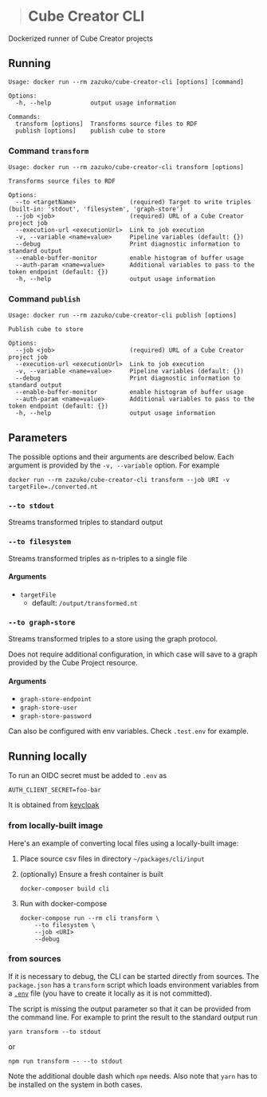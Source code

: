 > # Cube Creator CLI

Dockerized runner of Cube Creator projects

## Running

```
Usage: docker run --rm zazuko/cube-creator-cli [options] [command]

Options:
  -h, --help           output usage information

Commands:
  transform [options]  Transforms source files to RDF
  publish [options]    publish cube to store
```

### Command `transform`

```
Usage: docker run --rm zazuko/cube-creator-cli transform [options]

Transforms source files to RDF

Options:
  --to <targetName>               (required) Target to write triples (built-in: 'stdout', 'filesystem', 'graph-store')
  --job <job>                     (required) URL of a Cube Creator project job
  --execution-url <executionUrl>  Link to job execution
  -v, --variable <name=value>     Pipeline variables (default: {})
  --debug                         Print diagnostic information to standard output
  --enable-buffer-monitor         enable histogram of buffer usage
  --auth-param <name=value>       Additional variables to pass to the token endpoint (default: {})
  -h, --help                      output usage information
```

### Command `publish`

```
Usage: docker run --rm zazuko/cube-creator-cli publish [options]

Publish cube to store

Options:
  --job <job>                     (required) URL of a Cube Creator project job
  --execution-url <executionUrl>  Link to job execution
  -v, --variable <name=value>     Pipeline variables (default: {})
  --debug                         Print diagnostic information to standard output
  --enable-buffer-monitor         enable histogram of buffer usage
  --auth-param <name=value>       Additional variables to pass to the token endpoint (default: {})
  -h, --help                      output usage information
```

## Parameters

The possible options and their arguments are described below. Each argument is
provided by the `-v, --variable` option. For example

```
docker run --rm zazuko/cube-creator-cli transform --job URI -v targetFile=./converted.nt
```

### `--to stdout`

Streams transformed triples to standard output

### `--to filesystem`

Streams transformed triples as n-triples to a single file

#### Arguments

* `targetFile`
  * default: `/output/transformed.nt`

### `--to graph-store`

Streams transformed triples to a store using the graph protocol.

Does not require additional configuration, in which case will save to a graph provided by the Cube Project resource.

#### Arguments

* `graph-store-endpoint`
* `graph-store-user`
* `graph-store-password`

Can also be configured with env variables. Check `.test.env` for example.

## Running locally

To run an OIDC secret must be added to `.env` as

```
AUTH_CLIENT_SECRET=foo-bar
```

It is obtained from [keycloak](https://keycloak.zazukoians.org/admin/master/console/#/realms/zazuko-dev/clients/64f92868-71e3-48e1-9d8b-7bfaf5fac2bd/credentials)


### from locally-built image

Here's an example of converting local files using a locally-built image:

1. Place source csv files in directory `~/packages/cli/input`
1. (optionally) Ensure a fresh container is built

    ```
    docker-composer build cli
    ```
1. Run with docker-compose

    ```
    docker-compose run --rm cli transform \ 
        --to filesystem \
        --job <URI>
        --debug
    ```

### from sources

If it is necessary to debug, the CLI can be started directly from sources. The `package.json` has a `transform` script which loads environment variables from a [`.env`](https://npm.im/dotenv) file (you have to create it locally as it is not committed).

The script is missing the output parameter so that it can be provided from the command line. For example to print the result to the standard output run

```
yarn transform --to stdout 
```

or

```
npm run transform -- --to stdout
```

Note the additional double dash which `npm` needs.
Also note that `yarn` has to be installed on the system in both cases.
